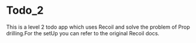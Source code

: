 # Todo_2

   This is a level 2 todo app which uses Recoil and solve the problem of Prop drilling.For the setUp you can refer to the original Recoil docs.
